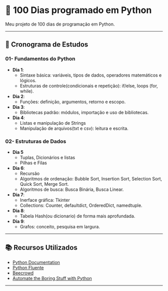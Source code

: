 # 🐍 100 Dias programado em Python

Meu projeto de 100 dias de programação em Python.

---

## 📅 Cronograma de Estudos

### 01- Fundamentos do Python

- **Dia 1**:
  - Sintaxe básica: variáveis, tipos de dados, operadores matemáticos e lógicos.
  - Estruturas de controle(condicionais e repetição): if/else, loops (for, while).
- **Dia 2**:
  - Funções: definição, argumentos, retorno e escopo.
- **Dia 3**:
  - Bibliotecas padrão: módulos, importação e uso de bibliotecas.
- **Dia 4**:
  - Listas e manipulação de Strings
  - Manipulação de arquivos(txt e csv): leitura e escrita.

### 02- Estruturas de Dados

- **Dia 5**
  - Tuplas, Dicionários e listas
  - Pilhas e Filas
- **Dia 6**:
  - Recursão
  - Algoritmos de ordenação: Bubble Sort, Insertion Sort, Selection Sort, Quick Sort, Merge Sort.
  - Algoritmos de busca: Busca Binária, Busca Linear.
- **Dia 7**:
  - Inerface gráfica: Tkinter
  - Collections: Counter, defaultdict, OrderedDict, namedtuple.
- **Dia 8**:
  - Tabela Hash(ou dicionario) de forma mais aprofundada.
- **Dia 9**:
  - Grafos: conceito, pesquisa em largura.

---

## 📚 Recursos Utilizados

- [Python Documentation](https://docs.python.org/3/)
- [Python Fluente](https://pythonfluente.com)
- [Beecrowd](https://judge.beecrowd.com/pt)
- [Automate the Boring Stuff with Python](https://automatetheboringstuff.com/)

---
